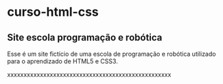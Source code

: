 # curso-html-css

## Site escola programação e robótica
Esse é um site fictício de uma escola de programação e robótica utilizado para o aprendizado de HTML5 e CSS3.


xxxxxxxxxxxxxxxxxxxxxxxxxxxxxxxxxxxxxxxxxxxxxxxxxx
